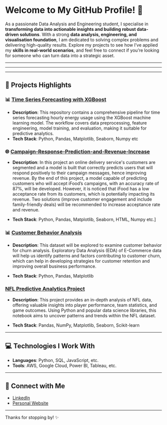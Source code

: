 # Welcome to My GitHub Profile! 👋

As a passionate Data Analysis and Engineering student, I specialise in **transforming data into actionable insights and building robust data-driven solutions**. With a strong **data analysis, engineering, and visualisation foundation**, I am dedicated to solving complex problems and delivering high-quality results. Explore my projects to see how I’ve applied my **skills in real-world scenarios**, and feel free to connect if you’re looking for someone who can turn data into a strategic asset.

---

---

---

## 🚀 Projects Highlights

### 📊 [Time Series Forecasting with XGBoost](https://github.com/Emmanuel-Chukwuma/time_series_prediction_for_energy_usage)
- **Description**: This repository contains a comprehensive pipeline for time series forecasting hourly energy usage using the XGBoost machine learning model. The workflow covers data preprocessing, feature engineering, model training, and evaluation, making it suitable for predictive analytics.
- **Tech Stack**: Python, Pandas, Matplotlib, Seaborn, Numpy etc


### 🌐 [Campaign-Response-Prediction-and-Revenue-Increase]([link-to-repo-or-demo](https://github.com/Emmanuel-Chukwuma/Campaign-Response-Prediction-and-Revenue-Increase/tree/main))
- **Description**: In this project an online delivery service's customers are segmented and a model is built that correctly predicts users that will respond positively to their campaign messages, hence improving revenue. By the end of this project, a model capable of predicting customers who will accept iFood’s campaigns, with an accuracy rate of 87%, will be developed. However, it is noticed that iFood has a low acceptance rate from its customers, which is potentially impacting its revenue. Two solutions (improve customer engagement and include family-friendly deals) will be recommended to increase acceptance rate and revenue.

- **Tech Stack**: Python, Pandas, Matplotlib, Seaborn, HTML, Numpy etc.]


### 📊 [Customer Behavior Analysis](https://github.com/Emmanuel-Chukwuma/customer_behaviour_analysis)
- **Description**: This dataset will be explored to examine customer behavior for churn analysis. Exploratory Data Analysis (EDA) of E-Commerce data will help us identify patterns and factors contributing to customer churn, which can help in developing strategies for customer retention and improving overall business performance.

- **Tech Stack**: Python, Pandas, Matplotlib

### [NFL Predictive Analytics Project](https://github.com/Emmanuel-Chukwuma/NFL_touchdown_prediction)
- **Description**: This project provides an in-depth analysis of NFL data, offering valuable insights into player performance, team statistics, and game outcomes. Using Python and popular data science libraries, this notebook aims to uncover patterns and trends within the NFL dataset.

- **Tech Stack**: Pandas, NumPy, Matplotlib, Seaborn, Scikit-learn
---

## 💻 Technologies I Work With
- **Languages**: Python, SQL, JavaScript, etc.
- **Tools**: AWS, Google Cloud, Power BI, Tableau, etc.



---

## 🤝 Connect with Me

- [LinkedIn](www.linkedin.com/in/emmanuel-chukwuma-9b393b226)
- [Personal Website]([https://yourwebsite.com](https://emmanuel-chukwuma.carrd.co/))

---

Thanks for stopping by! ✨
